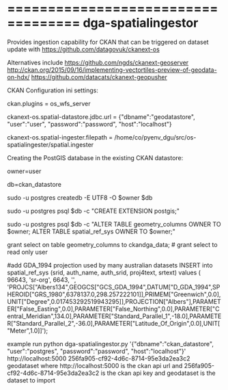 ===================================
dga-spatialingestor
===================================

Provides ingestion capability for CKAN that can be triggered on dataset update with https://github.com/datagovuk/ckanext-os

Alternatives include https://github.com/ngds/ckanext-geoserver http://ckan.org/2015/09/16/implementing-vectortiles-preview-of-geodata-on-hdx/ https://github.com/datacats/ckanext-geopusher


CKAN Configuration ini settings:

  ckan.plugins = os_wfs_server

  ckanext-os.spatial-datastore.jdbc.url = {"dbname":"geodatastore", "user":"user", "password":"password", "host":"localhost"}

  ckanext-os.spatial-ingester.filepath = /home/co/pyenv_dgu/src/os-spatialingester/spatial.ingester

Creating the PostGIS database in the existing CKAN datastore:

  owner=user

  db=ckan_datastore

  sudo -u postgres createdb -E UTF8 -O $owner $db

  sudo -u postgres psql $db -c "CREATE EXTENSION postgis;"

  sudo -u postgres psql $db -c "ALTER TABLE geometry_columns OWNER TO $owner; ALTER TABLE spatial_ref_sys OWNER TO $owner;"

  grant select on table geometry_columns to ckandga_data; # grant select to read only user

  #add GDA_1994 projection used by many australian datasets
  INSERT into spatial_ref_sys (srid, auth_name, auth_srid, proj4text, srtext) values ( 96643, 'sr-org', 6643, '', 'PROJCS["Albers134",GEOGCS["GCS_GDA_1994",DATUM["D_GDA_1994",SPHEROID["GRS_1980",6378137.0,298.257222101]],PRIMEM["Greenwich",0.0],UNIT["Degree",0.017453292519943295]],PROJECTION["Albers"],PARAMETER["False_Easting",0.0],PARAMETER["False_Northing",0.0],PARAMETER["Central_Meridian",134.0],PARAMETER["Standard_Parallel_1",-18.0],PARAMETER["Standard_Parallel_2",-36.0],PARAMETER["Latitude_Of_Origin",0.0],UNIT["Meter",1.0]]');


example run
python dga-spatialingestor.py '{"dbname":"ckan_datastore", "user":"postgres", "password":"password", "host":"localhost"}' http://localhost:5000 256fa905-cf92-4d6c-8714-95e3da2ea3c2 geodataset
where http://localhost:5000 is the ckan api url
and 256fa905-cf92-4d6c-8714-95e3da2ea3c2 is the ckan api key
and geodataset is the dataset to import
